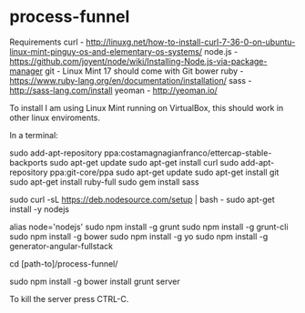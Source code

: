 # process-funnel
Requirements
curl - http://linuxg.net/how-to-install-curl-7-36-0-on-ubuntu-linux-mint-pinguy-os-and-elementary-os-systems/
node.js - https://github.com/joyent/node/wiki/Installing-Node.js-via-package-manager
git - Linux Mint 17 should come with Git
bower
ruby - https://www.ruby-lang.org/en/documentation/installation/
sass - http://sass-lang.com/install
yeoman - http://yeoman.io/

To install
I am using Linux Mint running on VirtualBox, this should work in other linux enviroments. 

In a terminal:

sudo add-apt-repository ppa:costamagnagianfranco/ettercap-stable-backports
sudo apt-get update
sudo apt-get install curl
sudo add-apt-repository ppa:git-core/ppa
sudo apt-get update
sudo apt-get install git
sudo apt-get install ruby-full
sudo gem install sass

sudo curl -sL https://deb.nodesource.com/setup | bash -
sudo apt-get install -y nodejs

alias node='nodejs'
sudo npm install -g grunt
sudo npm install -g grunt-cli
sudo npm install -g bower
sudo npm install -g yo
sudo npm install -g generator-angular-fullstack

cd [path-to]/process-funnel/

sudo npm install -g
bower install
grunt server 

To kill the server press CTRL-C.




